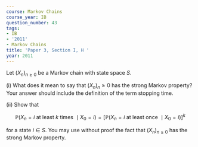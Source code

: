 ```yaml
---
course: Markov Chains
course_year: IB
question_number: 43
tags:
- IB
- '2011'
- Markov Chains
title: 'Paper 3, Section I, H '
year: 2011
---
```




Let $\left(X_{n}\right)_{n \geqslant 0}$ be a Markov chain with state space $S$.

(i) What does it mean to say that $\left(X_{n}\right)_{n} \geqslant 0$ has the strong Markov property? Your answer should include the definition of the term stopping time.

(ii) Show that

$$\mathbb{P}\left(X_{n}=i \text { at least } k \text { times } \mid X_{0}=i\right)=\left[\mathbb{P}\left(X_{n}=i \text { at least once } \mid X_{0}=i\right)\right]^{k}$$

for a state $i \in S$. You may use without proof the fact that $\left(X_{n}\right)_{n \geqslant 0}$ has the strong Markov property.
